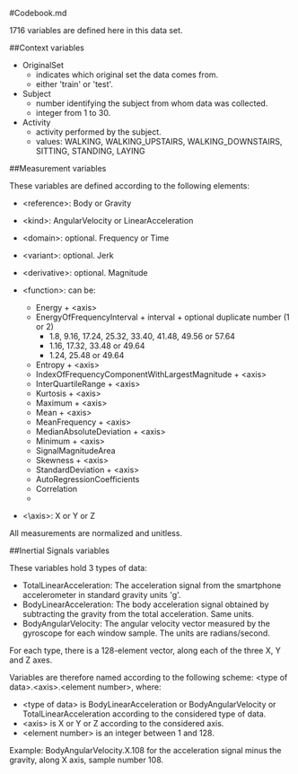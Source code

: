 #Codebook.md

1716 variables are defined here in this data set.

##Context variables

- OriginalSet
  - indicates which original set the data comes from.
  - either 'train' or 'test'.
- Subject
  - number identifying the subject from whom data was collected.
  - integer from 1 to 30.
- Activity
  - activity performed by the subject.
  - values: WALKING, WALKING\_UPSTAIRS, WALKING\_DOWNSTAIRS, SITTING, STANDING, LAYING

##Measurement variables

These variables are defined according to the following elements:
- \<reference\>: Body or Gravity
- \<kind\>: AngularVelocity or LinearAcceleration
- \<domain\>: optional. Frequency or Time
- \<variant\>: optional. Jerk
- \<derivative\>: optional. Magnitude
- \<function>: can be:
  - Energy + \<axis\>
  - EnergyOfFrequencyInterval + interval + optional duplicate number (1 or 2)
    - 1.8, 9.16, 17.24, 25.32, 33.40, 41.48, 49.56 or 57.64
    - 1.16, 17.32, 33.48 or 49.64
    - 1.24, 25.48 or 49.64
  - Entropy + \<axis\>
  - IndexOfFrequencyComponentWithLargestMagnitude + \<axis\>
  - InterQuartileRange + \<axis\>
  - Kurtosis + \<axis\>
  - Maximum + \<axis\>
  - Mean + \<axis\>
  - MeanFrequency + \<axis\>
  - MedianAbsoluteDeviation + \<axis\>
  - Minimum + \<axis\>
  - SignalMagnitudeArea
  - Skewness + \<axis\>
  - StandardDeviation + \<axis\>
  - AutoRegressionCoefficients
  - Correlation
  - 

- <\axis\>: X or Y or Z


All measurements are normalized and unitless.

##Inertial Signals variables

These variables hold 3 types of data:
- TotalLinearAcceleration: The acceleration signal from the smartphone accelerometer in standard gravity units 'g'.
- BodyLinearAcceleration: The body acceleration signal obtained by subtracting the gravity from the total acceleration. Same units.
- BodyAngularVelocity: The angular velocity vector measured by the gyroscope for each window sample. The units are radians/second.

For each type, there is a 128-element vector, along each of the three X, Y and Z axes.

Variables are therefore named according to the following scheme: \<type of data\>.\<axis\>.\<element number\>, where:
- \<type of data\> is BodyLinearAcceleration or BodyAngularVelocity or TotalLinearAcceleration according to the considered type of data.
- \<axis\> is X or Y or Z according to the considered axis.
- \<element number\> is an integer between 1 and 128.

Example: BodyAngularVelocity.X.108 for the acceleration signal minus the gravity, along X axis, sample number 108.
